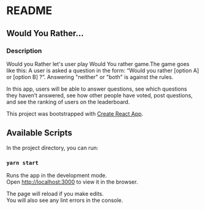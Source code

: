 # README
## Would You Rather...
### Description
 Would you Rather let's user play Would You rather game.The game goes like this: A user is asked a question in the form: “Would you rather [option A] or [option B] ?”. Answering "neither" or "both" is against the rules.
 
 In this app, users will be able to answer questions, see which questions they haven’t answered, see how other people have voted, post questions, and see the ranking of users on the leaderboard.




This project was bootstrapped with [Create React App](https://github.com/facebook/create-react-app).

## Available Scripts

In the project directory, you can run:

### `yarn start`

Runs the app in the development mode.<br />
Open [http://localhost:3000](http://localhost:3000) to view it in the browser.

The page will reload if you make edits.<br />
You will also see any lint errors in the console.
